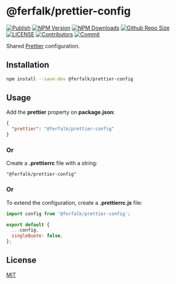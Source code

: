 # @ferfalk/prettier-config

<!-- [![Publish](https://github.com/Ferfalk/prettier-config/actions/workflows/npm-publish.yml/badge.svg)](https://github.com/Ferfalk/prettier-config/actions/workflows/npm-publish.yml) -->

[![Publish](https://img.shields.io/github/actions/workflow/status/Ferfalk/prettier-config/npm-publish.yml?label=publish)](https://github.com/Ferfalk/prettier-config/actions/workflows/npm-publish.yml)
[![NPM Version](https://img.shields.io/npm/v/prettier-config.svg)](https://www.npmjs.com/package/prettier-config)
[![NPM Downloads](https://img.shields.io/npm/dt/prettier-config.svg)](https://www.npmjs.com/package/prettier-config)
[![Github Repo Size](https://img.shields.io/github/repo-size/Ferfalk/prettier-config.svg)](https://github.com/Ferfalk/prettier-config)
[![LICENSE](https://img.shields.io/npm/l/prettier-config.svg)](https://github.com/Ferfalk/prettier-config/blob/main/LICENSE)
[![Contributors](https://img.shields.io/github/contributors/Ferfalk/prettier-config.svg)](https://github.com/Ferfalk/prettier-config/graphs/contributors)
[![Commit](https://img.shields.io/github/last-commit/Ferfalk/prettier-config.svg)](https://github.com/Ferfalk/prettier-config/commits/main)

Shared [Prettier](https://github.com/prettier/prettier) configuration.

## Installation

```bash
npm install --save-dev @ferfalk/prettier-config
```

## Usage

Add the **prettier** property on **package.json**:

```json
{
  "prettier": "@ferfalk/prettier-config"
}
```

### Or

Create a **.prettierrc** file with a string:

```
"@ferfalk/prettier-config"
```

### Or

To extend the configuration, create a **.prettierrc.js** file:

```js
import config from '@ferfalk/prettier-config';

export default {
  ...config,
  singleQuote: false,
};
```

## License

[MIT](https://github.com/Ferfalk/prettier-config/blob/main/LICENSE)
